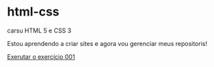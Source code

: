 # html-css
 carsu HTML 5 e CSS 3

 Estou aprendendo a criar sites e agora vou gerenciar meus repositoris!

 <a href="https://antoniovinicius1789.github.io/html-css/exercicios/ex001">Exerutar o exercício 001</a>
